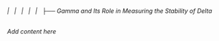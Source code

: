 ###### |   |   |   |   |   ├── Gamma and Its Role in Measuring the Stability of Delta

*Add content here*